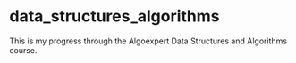 # data_structures_algorithms

This is my progress through the Algoexpert Data Structures and Algorithms course.
